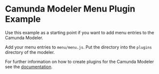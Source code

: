 # Camunda Modeler Menu Plugin Example

Use this example as a starting point if you want to add menu entries to the Camunda Modeler.

Add your menu entries to `menu/menu.js`. Put the directory into the `plugins` directory of the modeler.

For further information on how to create plugins for the Camunda Modeler see the [documentation](https://github.com/camunda/camunda-modeler/tree/547-plugins/docs/plugins).
